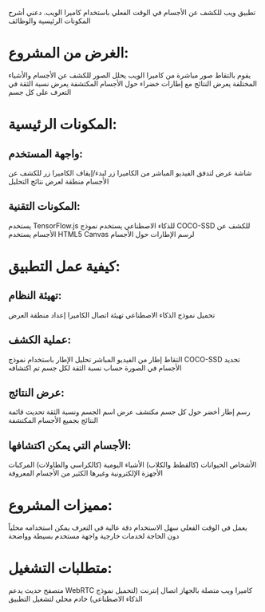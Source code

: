 تطبيق ويب للكشف عن الأجسام في الوقت الفعلي باستخدام كاميرا الويب. دعني أشرح المكونات الرئيسية والوظائف
# الغرض من المشروع:

يقوم بالتقاط صور مباشرة من كاميرا الويب
يحلل الصور للكشف عن الأجسام والأشياء المختلفة
يعرض النتائج مع إطارات خضراء حول الأجسام المكتشفة
يعرض نسبة الثقة في التعرف على كل جسم

# المكونات الرئيسية:

## واجهة المستخدم:

شاشة عرض لتدفق الفيديو المباشر من الكاميرا
زر لبدء/إيقاف الكاميرا
زر للكشف عن الأجسام
منطقة لعرض نتائج التحليل


## المكونات التقنية:

يستخدم TensorFlow.js للذكاء الاصطناعي
يستخدم نموذج COCO-SSD للكشف عن الأجسام
يستخدم HTML5 Canvas لرسم الإطارات حول الأجسام



# كيفية عمل التطبيق:

## تهيئة النظام:

تحميل نموذج الذكاء الاصطناعي
تهيئة اتصال الكاميرا
إعداد منطقة العرض


## عملية الكشف:

التقاط إطار من الفيديو المباشر
تحليل الإطار باستخدام نموذج COCO-SSD
تحديد الأجسام في الصورة
حساب نسبة الثقة لكل جسم تم اكتشافه


## عرض النتائج:

رسم إطار أخضر حول كل جسم مكتشف
عرض اسم الجسم ونسبة الثقة
تحديث قائمة النتائج بجميع الأجسام المكتشفة



## الأجسام التي يمكن اكتشافها:

الأشخاص
الحيوانات (كالقطط والكلاب)
الأشياء اليومية (كالكراسي والطاولات)
المركبات
الأجهزة الإلكترونية
وغيرها الكثير من الأجسام المعروفة

# مميزات المشروع:

يعمل في الوقت الفعلي
سهل الاستخدام
دقة عالية في التعرف
يمكن استخدامه محلياً دون الحاجة لخدمات خارجية
واجهة مستخدم بسيطة وواضحة

# متطلبات التشغيل:

متصفح حديث يدعم WebRTC
كاميرا ويب متصلة بالجهاز
اتصال إنترنت (لتحميل نموذج الذكاء الاصطناعي)
خادم محلي لتشغيل التطبيق
